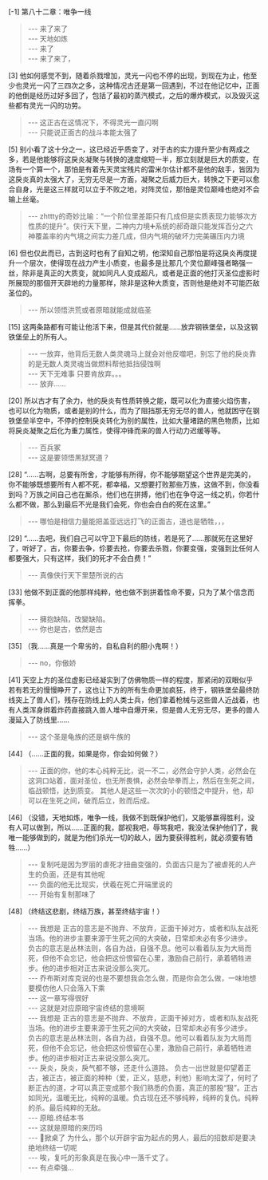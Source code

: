 
[-1] 第八十二章：唯争一线
>--- 来了来了<br>
>--- 天地如炼<br>
>--- 来了<br>
>--- 来了来了，<br>

[3] 他如何感觉不到，随着杀戮增加，灵光一闪也不停的出现，到现在为止，他至少也灵光一闪了三四次之多，这种情况古还是第一回遇到，不过在他记忆中，正面的他倒是经历过好多回了，包括了最初的蒸汽模式，之后的爆炸模式，以及毁灭这些都有灵光一闪的功劳。
>--- 这正古在这情况下，不得灵光一直闪啊<br>
>--- 只能说正面古的战斗本能太强了<br>

[5] 别小看了这十分之一，这已经近乎质变了，对于古的实力提升至少有两成之多，若是他能够将这戾炎凝聚与转换的速度缩短一半，那立刻就是巨大的质变，在场有一个算一个，那怕是有着先天灵宝残片的雷米尔估计都不是他的敌手，皆因为这戾炎真的太强大了，无穷无尽是一方面，凝聚之后威力巨大，转换之下更可以愈合自身，光是这三样就可以立于不败之地，对阵灵位，那怕是灵位巅峰也绝对不会输上丝毫。
>--- zhttty的奇妙比喻：“一个阶位里差距只有几成但是实质表现力能够次方性质的提升”。侠行天下里，二神内力境➕系统的郝奇跟只能发挥百分之六神覆盖率的内气境之间实力差几成，但内气境的破坏力完美碾压内力境<br>

[6] 但也仅此而已，古到这时也有了自知之明，他深知自己那怕是将这戾炎再度提升一个层次，使得现在战力产生小质变，也最多是比那几个灵位巅峰强者略强一丝，除非是真正的大质变，就如同凡人变成超凡，或者是正面的他打灭圣位虚影时所展现的那個开天辟地的力量那样，除非是这种大质变，否则他是绝对不可能匹敌圣位的。
>--- 所以领悟洪荒或者原暗就能成就临圣<br>

[15] 这两条路都有可能让他活下来，但是其代价就是……放弃钢铁堡垒，以及这钢铁堡垒上的所有人。
>--- 一放弃，他背后无数人类灵魂马上就会对他反噬吧，别忘了他的戾炎靠的是无数人类灵魂当做燃料帮他抵挡侵蚀啊<br>
>--- 天下无难事
只要肯放弃。。。<br>
>--- 放弃……<br>

[20] 所以古才有了余力，他的戾炎有性质转换之能，既可以化为直接火焰伤害，也可以化为物质，或者是别的什么，而为了阻挡那无穷无尽的兽人，他就困守在钢铁堡垒半空中，不停的控制戾炎转化为别的属性，比如大量堵路的黑色物质，比如将戾炎凝聚之后化为重力属性，使得冲锋而来的兽人行动力迟缓等等。
>--- 百兵冢<br>
>--- 这是要领悟黑狱冥道？<br>

[28] “……古啊，总要有所舍，才能够有所得，你不能够期望这个世界是完美的，你不能够既想要所有人都不死，都幸福，又想要打败那些万族，这做不到，你没看到吗？万族之间自己也在厮杀，他们也在拼搏，他们也在争夺这一线之机，你若什么都不做，那么到最后不光是我们会死，你也会白白的死在这里。”
>--- 哪怕是相信力量能把盖亚远远打飞的正面古，道也是牺牲，，，<br>

[29] “……去吧，我们自己可以守卫下最后的防线，若是死了……那就死在这里好了，听好了，古，你要去争，伱要去抢，你要去杀戮，你要变强，变强到比任何人都要强大，只有这样，我们的死才不会白费！”
>--- 真像侠行天下里楚所说的古<br>

[33] 他做不到正面的他那样纯粹，他也做不到拼着性命不要，只为了某个信念而挥拳。
>--- 擁抱缺陷，改變缺陷。<br>
>--- 你也是古，依然是古<br>

[35] （我……真是一个卑劣的，自私自利的胆小鬼啊！）
>--- no，你傲娇<br>

[41] 天空上方的圣位虚影已经凝实到了仿佛物质一样的程度，那紧闭的双眼似乎若有若无的慢慢睁开了，这也让下方的所有生命更加疯狂，终于，钢铁堡垒最终防线突上了兽人们，残存在防线上的人类士兵，他们拿着枪械与这些兽人近战着，也有人类浑身绑着炸药直接跳入兽人堆中自爆开来，但是兽人无穷无尽，更多的兽人漫延入了防线里……
>--- 这个圣是龟族的还是蜗牛族的<br>

[44] （……正面的我，如果是你，你会如何做？）
>--- 正面的你，他的本心纯粹无比，说一不二，必然会守护人类，必然会在这洞口站着，面对圣位，也无所畏惧，必然会举拳而上，然后在生死之间，临战顿悟，达到质变。  其他人是这些一次次的小的顿悟之中提升，他，却可以在生死之间，破而后立，败而后成。<br>

[46] （没错，天地如炼，唯争一线，我做不到既保护他们，又能够赢得胜利，没有人可以做到，所以……正面的我，鄙视我吧，辱骂我吧，我没法保护他们了，我唯一能够做到的，就是为他们杀光一切的敌人，因为要获得胜利，就必须要有牺牲……）
>--- 复制吒是因为罗丽的虐死才扭曲变强的，负面古只是为了被虐死的人产生的负面，还是有其他呢<br>
>--- 负面的他无比现实，伏羲在死亡开端里说的<br>
>--- 开始有复制那味了<br>

[48] （终结这悲剧，终结万族，甚至终结宇宙！）
>--- 我想是
正古的意志是不抛弃、不放弃，正面干掉对方，或者和队友战死当场。他的进步主要来源于生死之间的大突破，日常却未必有多少进步。
负古的意志是丛林法则，各自为战，自强不息。他可以看着队友为大局而死，但他不会忘记，他会把这份恨留在心里，激励自己前行，承着牺牲进步。他的进步相对正古来说没那么突兀。<br>
>--- 乔布斯对库克说的也是不要想我会怎么做，而是你会怎么做，一味地想要模仿他人只会落入下乘<br>
>--- 这一章写得很好<br>
>--- 这就是对应原暗宇宙终结的意境啊<br>
>--- 我想是
正古的意志是不抛弃、不放弃，正面干掉对方，或者和队友战死当场。他的进步主要来源于生死之间的大突破，日常却未必有多少进步。
负古的意志是丛林法则，各自为战，自强不息。他可以看着队友为大局而死，但他不会忘记，他会把这份恨留在心里，激励自己前行，承着牺牲进步。他的进步相对正古来说没那么突兀。<br>
>--- 戾炎，戾炎，戾气都不够，还走什么道路。  负古一出世就是仰望着正古，被正古，被正面的种种（爱，正义，慈悲，利他）影响太深了，何时了断正古的道，才可以真正变成那个我们熟悉的负面，真正的那股“狠”。正古如同光，温暖无比，纯粹的温暖。负古现在还不够纯粹，纯粹的复仇。纯粹的杀。最后纯粹的无敌。<br>
>--- 原暗.终结本书<br>
>--- 这就是原暗的来历吗<br>
>--- 👴掀桌了
为什么，那个以开辟宇宙为起点的男人，最后的招数却是要决绝地终结一切呢<br>
>--- 唉，复吒的形象真是在我心中一落千丈了。<br>
>--- 有点牵强…<br>

